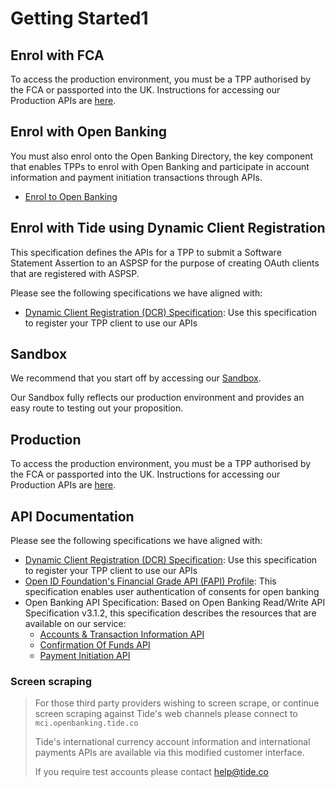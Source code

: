# Getting Started1
## Enrol with FCA

To access the production environment, you must be a TPP authorised by the FCA or passported into the UK. Instructions for accessing our Production APIs are [here](./30-production.md).

## Enrol with Open Banking

You must also enrol onto the Open Banking Directory, the key component that enables TPPs to enrol with Open Banking and participate in account information and payment initiation transactions through APIs.

- [Enrol to Open Banking](https://www.openbanking.org.uk/wp-content/uploads/Enroling-Onto-Open-Banking-Guide.pdf)


## Enrol with Tide using Dynamic Client Registration

This specification defines the APIs for a TPP to submit a Software Statement Assertion to an ASPSP for the purpose of creating OAuth clients that are registered with ASPSP.

Please see the following specifications we have aligned with:

- [Dynamic Client Registration (DCR) Specification](https://openbankinguk.github.io/dcr-docs-pub/v3.2/dynamic-client-registration.html): Use this specification to register your TPP client to use our APIs


## Sandbox

We recommend that you start off by accessing our [Sandbox](./40-sandbox.md). 

Our Sandbox fully reflects our production environment and provides an easy route to testing out your proposition.

## Production

To access the production environment, you must be a TPP authorised by the FCA or passported into the UK. Instructions for accessing our Production APIs are [here](./30-production.md).


## API Documentation

Please see the following specifications we have aligned with:

- [Dynamic Client Registration (DCR) Specification](https://openbankinguk.github.io/dcr-docs-pub/v3.2/dynamic-client-registration.html): Use this specification to register your TPP client to use our APIs
- [Open ID Foundation's Financial Grade API (FAPI) Profile](https://bitbucket.org/openid/fapi/src/master/Financial_API_WD_001.md): This specification enables user authentication of consents for open banking
- Open Banking API Specification: Based on Open Banking Read/Write API Specification v3.1.2, this specification describes the resources that are available on our service:
  - [Accounts & Transaction Information API](../swagger/tide-ais-schema.yaml)
  - [Confirmation Of Funds API](../swagger/tide-cbpii-schema.yaml)
  - [Payment Initiation API](../swagger//tide-pis-schema.yaml)

### Screen scraping
<!-- theme: success -->

> For those third party providers wishing to screen scrape, or continue screen scraping against Tide's web channels please connect to `mci.openbanking.tide.co`
>
> Tide's international currency account information and international payments APIs are available via this modified customer interface.
>
> If you require test accounts please contact help@tide.co

